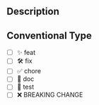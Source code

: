 ## Description

<!--- Describe your changes in detail -->

## Conventional Type

<!--- Put an 'x' into the conventional commit boxes that match the PR -->

- [ ] ✨ feat
- [ ] 🛠️ fix
- [ ] ✅ chore
- [ ] 📝 doc
- [ ] 🧪 test
- [ ] ❌ BREAKING CHANGE
